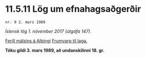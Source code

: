 # 11.5.11 Lög um efnahagsaðgerðir

`nr. 9 2. mars 1989`

_Íslensk lög 1. nóvember 2017 (útgáfa 147)._

[Ferill málsins á Alþingi](https://www.althingi.is/thingstorf/thingmalalistar-eftir-thingum/ferill/?ltg=111&mnr=8)
[Frumvarp til laga.](https://www.althingi.is/altext/111/s/0008.html)

**Tóku gildi 3. mars 1989, að undanskilinni 18. gr.**

